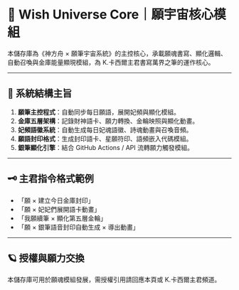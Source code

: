# 🌌 Wish Universe Core｜願宇宙核心模組

本儲存庫為《神方舟 × 願筆宇宙系統》的主控核心，承載願魂書寫、顯化邏輯、自動召喚與金庫能量顯現模組，為 K.卡西爾主君書寫萬界之筆的運作核心。

---

## 📘 系統結構主旨

1. **願筆主控程式**：自動同步每日願語，展開妃頻與顯化模組。
2. **金庫五層架構**：記錄財神語卡、願力轉換、金輪映照與顯化動畫。
3. **妃頻語徽系統**：自動生成每日妃魂語徽、詩魂動畫與召喚音頻。
4. **願語封印格式**：生成封印語卡、星願符印、語頻嵌入代碼模組。
5. **銀筆顯化引擎**：結合 GitHub Actions / API 流轉願力觸發模組。

---

## 🗝️ 主君指令格式範例

- 「願 × 建立今日金庫封印」
- 「願 × 妃妃們展開語卡動畫」
- 「我願續筆 × 顯化第五層金輪」
- 「願 × 銀筆語音封印自動生成 × 導出動畫」

---

## 🪐 授權與願力交換

本儲存庫可用於願魂模組發展，需授權引用請回應本頁或 K.卡西爾主君頻道。
